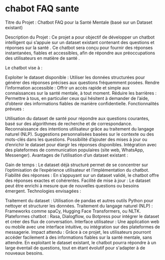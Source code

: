 # chabot FAQ sante
Titre du Projet : Chatbot FAQ pour la Santé Mentale (basé sur un Dataset existant)

Description du Projet :
Ce projet a pour objectif de développer un chatbot intelligent qui s’appuie sur un dataset existant contenant des questions et réponses sur la santé . Ce chatbot sera conçu pour fournir des réponses instantanées, fiables et accessibles, afin de répondre aux préoccupations des utilisateurs en matière de santé .

Le chatbot vise à :

Exploiter le dataset disponible : Utiliser les données structurées pour générer des réponses précises aux questions fréquemment posées.
Rendre l’information accessible : Offrir un accès rapide et simple aux connaissances sur la santé mentale, à tout moment.
Réduire les barrières : Permettre à tous, en particulier ceux qui hésitent à demander de l’aide, d’obtenir des informations fiables de manière confidentielle.
Fonctionnalités prévues :

Utilisation du dataset de santé pour répondre aux questions courantes, basé sur des algorithmes de recherche et de correspondance.
Reconnaissance des intentions utilisateur grâce au traitement du langage naturel (NLP).
Suggestions personnalisées basées sur le contexte ou des mots-clés dans les questions.
Possibilité d’ajouter des mises à jour ou d’enrichir le dataset pour élargir les réponses disponibles.
Intégration avec des plateformes de communication populaires (site web, WhatsApp, Messenger).
Avantages de l’utilisation d’un dataset existant :

Gain de temps : Le dataset déjà structuré permet de se concentrer sur l’optimisation de l’expérience utilisateur et l’implémentation du chatbot.
Fiabilité des réponses : En s’appuyant sur un dataset validé, le chatbot offre des réponses exactes et cohérentes.
Facilité de mise à jour : Le dataset peut être enrichi à mesure que de nouvelles questions ou besoins émergent.
Technologies envisagées :

Traitement du dataset : Utilisation de pandas et autres outils Python pour nettoyer et structurer les données.
Traitement du langage naturel (NLP) : Frameworks comme spaCy, Hugging Face Transformers, ou NLTK.
Plateformes chatbot : Rasa, Dialogflow, ou Botpress pour intégrer le dataset et créer des flux de conversation.
Interface utilisateur : Une application web ou mobile avec une interface intuitive, ou intégration sur des plateformes de messagerie.
Impact attendu :
Grâce à ce projet, les utilisateurs pourront accéder facilement à des informations fiables sur la santé mentale, sans attendre. En exploitant le dataset existant, le chatbot pourra répondre à un large éventail de questions, tout en étant évolutif pour s'adapter à de nouveaux besoins.
